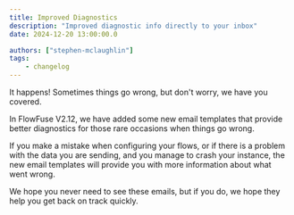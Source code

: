 ```yaml
---
title: Improved Diagnostics
description: "Improved diagnostic info directly to your inbox"
date: 2024-12-20 13:00:00.0

authors: ["stephen-mclaughlin"]
tags:
    - changelog
---
```


It happens! Sometimes things go wrong, but don't worry, we have you covered.

In FlowFuse V2.12, we have added some new email templates that provide better diagnostics for those rare occasions when things go wrong.

If you make a mistake when configuring your flows, or if there is a problem with the data you are sending, and you manage to crash your
instance, the new email templates will provide you with more information about what went wrong.

We hope you never need to see these emails, but if you do, we hope they help you get back on track quickly.
